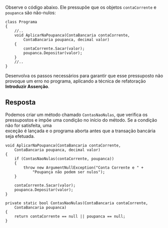 ﻿Observe o código abaixo. Ele pressupõe que os objetos `contaCorrente` e `poupanca` são não-nulos:

```<language>
class Programa
{
    //..
    void AplicarNaPoupanca(ContaBancaria contaCorrente,
        ContaBancaria poupanca, decimal valor)
    {
        contaCorrente.Sacar(valor);
        poupanca.Depositar(valor);
    }
    //..
}
```

Desenvolva os passos necessários para garantir que esse pressuposto não provoque
um erro no programa, aplicando a técnica de refatoração **Introduzir Asserção**.

## Resposta

Podemos criar um método chamado `ContasNaoNulas`, que verifica os pressupostos
e impõe uma condição no início do método. Se a condição não for satisfeita, uma  
exceção é lançada e o programa aborta antes que a transação bancária seja efetuada.

```<language>
void AplicarNaPoupanca(ContaBancaria contaCorrente,
    ContaBancaria poupanca, decimal valor)
{
    if (ContasNaoNulas(contaCorrente, poupanca))
    {
        throw new ArgumentNullException("Conta Corrente e " +
            "Poupança não podem ser nulos");
    }

    contaCorrente.Sacar(valor);
    poupanca.Depositar(valor);
}

private static bool ContasNaoNulas(ContaBancaria contaCorrente, 
    ContaBancaria poupanca)
{
    return contaCorrente == null || poupanca == null;
}
```